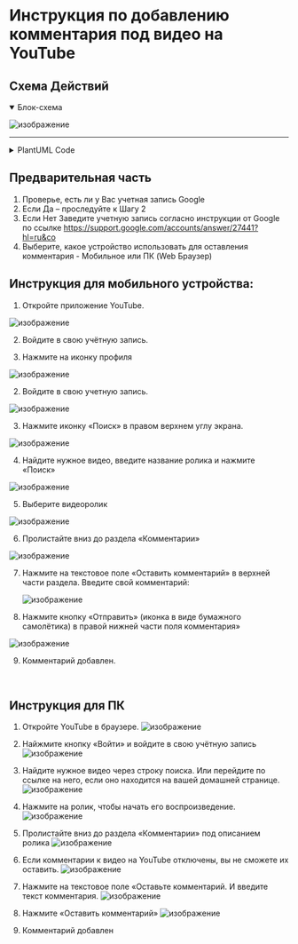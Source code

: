 # Инструкция по добавлению комментария под видео на YouTube

## Cхема Действий


<details open>
  <summary>Блок-схема</summary>
  
  ![изображение](https://github.com/user-attachments/assets/a1bd4035-2cc4-401e-b8e4-f8f1f975ca3b)
  
</details>

-------


<details>
  <summary>PlantUML Code</summary>
  
  ```
  @startuml
'https://plantuml.com/en/activity-diagram-beta'

start

:Проверьте наличие учетной записи Google;
label 01
if (Запись есть?) then (ДА)


else (НЕТ)
    :Заведите учетную запись;
note left
    По инструкции от Google:
    https://support.google.com
    /accounts/answer/27441
end note

endif

:Выберите, какое устройство
 использовать для 
 оставления комментария;

note right
 Мобильное или ПК (Web Браузер);
end note

switch (Какое у вас устройство?)

case (Мобильное)
    :Откройте приложение YouTube;
    :Войдите в свою учётную запись;
    :Нажмите иконку "Поиск" 
     в правом верхнем углу экрана;
    :Найдите нужное видео,
     введите название ролика
     И нажмите "Поиск";
    :Выберите видеоролик 
     и пролистайте вниз 
     до раздела "Комментарии";
    :Нажмите на текстовое поле
     "Оставить комментарий"
     в верхней части раздела;
    :Введите свой комментарий;
    :Нажмите кнопку "Отправить" 
     в правой нижней части 
     поля комментария;
    :Комментарий добавлен;
end
case (ПК (Web браузер))
    :Откройте сайт YouTube;
    :Найжмите кнопку «Войти» 
     и войдите в свою учётную запись;
    :Найдите нужное видео 
     через строку поиска.
     Или перейдите по ссылке на него, 
     если оно находится 
     на вашей домашней странице;
    :Нажмите на ролик, 
     чтобы начать его воспроизведение;
    :Пролистайте вниз
     до раздела «Комментарии»
     под описанием ролика;
    note left
     Если комментарии к видео 
     на YouTube отключены, 
     вы не сможете их оставить. 
    end note
    :Нажмите на текстовое поле 
     «Оставьте комментарий.
     И введите текст комментария;
    :Нажмите кнопку "Оставить комментарий";
    :Комментарий добавлен;
end
endswitch
  @enduml

  ```

</details>



## Предварительная часть


1. Проверье, есть ли у Вас учетная запись Google
  1.	Если Да – проследуйте к Шагу 2	
  2. Если Нет Заведите учетную запись согласно инструкции от Google по ссылке
     https://support.google.com/accounts/answer/27441?hl=ru&co
2. Выберите, какое устройство использовать для оставления комментария - Мобильное или ПК (Web Браузер)
    
## Инструкция для мобильного устройства:

1.	Откройте приложение YouTube.

  ![изображение](https://github.com/user-attachments/assets/67e6beec-f39e-441c-8289-83607fdedcfd)
   
2.	Войдите в свою учётную запись.

  1.	Нажмите на иконку профиля

   ![изображение](https://github.com/user-attachments/assets/29ace0bc-5c3e-4aee-8eb3-2709da31d70f)
   
  2.	Войдите в свою учетную запись.

   ![изображение](https://github.com/user-attachments/assets/467bcb97-12c3-4e3e-9e63-acefbf1b86e1)

3.	Нажмите иконку «Поиск» в правом верхнем углу экрана.

  ![изображение](https://github.com/user-attachments/assets/ea955fc0-bc78-4a10-88a7-3260dedd5845)

4.	Найдите нужное видео, введите название ролика и нажмите «Поиск» 

  ![изображение](https://github.com/user-attachments/assets/4c579374-38fc-4ff9-aeb3-368190aace4f)

5.	Выберите видеоролик

  ![изображение](https://github.com/user-attachments/assets/8416e438-28a8-41fc-8b2e-cfb8ace1fa57)

6.	Пролистайте вниз до раздела «Комментарии»

  ![изображение](https://github.com/user-attachments/assets/171693d7-0561-45ae-b135-98ee3c7b39ac)

7.	Нажмите на текстовое поле «Оставить комментарий» в верхней части раздела.
    Введите свой комментарий:

  	![изображение](https://github.com/user-attachments/assets/2e744b76-2b2f-4af3-8c3f-45f5f7c5be0d)

8.	Нажмите кнопку «Отправить» (иконка в виде бумажного самолётика) в правой нижней части поля комментария»

![изображение](https://github.com/user-attachments/assets/bc7c4888-46be-47fc-825c-dbce770bc450)

9.	Комментарий добавлен.

 
## Инструкция для ПК

1.	Откройте YouTube в браузере.
 ![изображение](https://github.com/user-attachments/assets/b7c9fcff-020b-4e85-9140-94de97b4cd30)

2.	Найжмите кнопку «Войти» и войдите в свою учётную запись   
![изображение](https://github.com/user-attachments/assets/33ed1bb2-8668-4c14-a226-4849c4720f7e)

3.	Найдите нужное видео через строку поиска.
    Или перейдите по ссылке на него, если оно находится на вашей домашней странице.
    ![изображение](https://github.com/user-attachments/assets/ad1601d0-8eb6-4b7d-b5e3-0015abff278b)

4.	Нажмите на ролик, чтобы начать его воспроизведение.
![изображение](https://github.com/user-attachments/assets/3c902f3e-a8e8-41cc-94f2-4aa34629f31d)
 
5.	Пролистайте вниз до раздела «Комментарии» под описанием ролика
![изображение](https://github.com/user-attachments/assets/ca3096e1-0d0b-45f4-a1fd-5f8bb7c3ef5b)
  1.	Если комментарии к видео на YouTube отключены, вы не сможете их оставить.
  ![изображение](https://github.com/user-attachments/assets/a2f32271-bea6-4fea-a9cb-2f3b78d3b9c9)

6.	Нажмите на текстовое поле «Оставьте комментарий. И введите текст комментария.
  ![изображение](https://github.com/user-attachments/assets/1d664cdd-de20-4572-a82b-c99caf86fb73)

7.	Нажмите «Оставить комментарий»
  ![изображение](https://github.com/user-attachments/assets/dfccfd90-2cee-4a36-bdd9-9a8607a5c463)

8.	Комментарий добавлен


